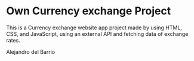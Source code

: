 # Own Currency exchange Project

This is a Currency exchange website app project made by using HTML, CSS, and JavaScript, using an external API and fetching data of exchange rates.

Alejandro del Barrio
